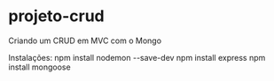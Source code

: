 # projeto-crud
Criando um CRUD em MVC com o Mongo


Instalações:
npm install nodemon --save-dev
npm install express
npm install mongoose